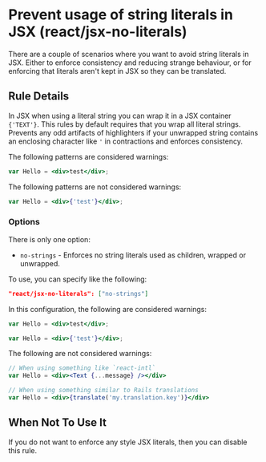 # Prevent usage of string literals in JSX (react/jsx-no-literals)

There are a couple of scenarios where you want to avoid string literals in JSX.  Either to enforce consistency and reducing strange behaviour, or for enforcing that literals aren't kept in JSX so they can be translated.

## Rule Details

In JSX when using a literal string you can wrap it in a JSX container `{'TEXT'}`. This rules by default requires that you wrap all literal strings.
Prevents any odd artifacts of highlighters if your unwrapped string contains an enclosing character like `'` in contractions and enforces consistency.

The following patterns are considered warnings:

```jsx
var Hello = <div>test</div>;
```

The following patterns are not considered warnings:

```jsx
var Hello = <div>{'test'}</div>;
```

### Options

There is only one option:

* `no-strings` - Enforces no string literals used as children, wrapped or unwrapped.

To use, you can specify like the following:

```json
"react/jsx-no-literals": ["no-strings"]
```

In this configuration, the following are considered warnings:

```jsx
var Hello = <div>test</div>;
```

```jsx
var Hello = <div>{'test'}</div>;
```

The following are not considered warnings:

```jsx
// When using something like `react-intl`
var Hello = <div><Text {...message} /></div>
```

```jsx
// When using something similar to Rails translations
var Hello = <div>{translate('my.translation.key')}</div>
```

## When Not To Use It

If you do not want to enforce any style JSX literals, then you can disable this rule.
